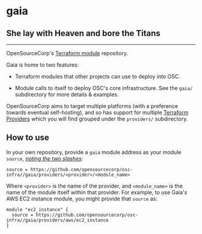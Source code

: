 gaia
====

She lay with Heaven and bore the Titans
---------------------------------------

---

OpenSourceCorp's [Terraform
module](https://www.terraform.io/docs/language/modules/index.html) repository.

Gaia is home to two features:

* Terraform modules that other projects can use to deploy into OSC.

* Module calls to itself to deploy OSC's core infrastructure. See the `gaia/`
  subdirectory for more details & examples.

OpenSourceCorp aims to target multiple platforms (with a preference towards
eventual self-hosting), and so has support for multiple [Terraform
Providers](https://www.terraform.io/docs/language/providers/index.html) which
you will find grouped under the `providers/` subdirectory.

How to use
----------

In your own repository, provide a `gaia` module address as your module `source`,
*[noting the two slashes](https://www.terraform.io/docs/language/modules/sources.html#modules-in-package-sub-directories)*:

    source = https://github.com/opensourcecorp/osc-infra//gaia/providers/<provider>/<module_name>

Where `<provider>` is the name of the provider, and `<module_name>` is the name
of the module itself within that provider. For example, to use Gaia's AWS EC2
instance module, you might provide that `source` as:

    module "ec2_instance" {
      source = https://github.com/opensourcecorp/osc-infra//gaia/providers/aws/ec2_instance
    }
